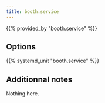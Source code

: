 ```yaml
---
title: booth.service
---
```


{{% provided_by "booth.service" %}}

## Options

{{% systemd_unit "booth.service" %}}

## Additionnal notes

Nothing here.